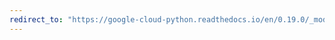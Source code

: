 ```yaml
---
redirect_to: "https://google-cloud-python.readthedocs.io/en/0.19.0/_modules/google/cloud/dns/connection.html"
---
```

